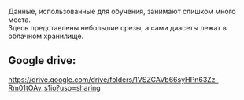 Данные, использованные для обучения, занимают слишком много места.  
Здесь представлены небольшие срезы, а сами даасеты лежат в облачном хранилище.  

## Google drive:  
https://drive.google.com/drive/folders/1VSZCAVb66syHPn63Zz-Rm01tOAv_s1io?usp=sharing
